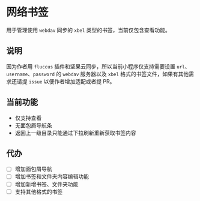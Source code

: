 # 网络书签

用于管理使用 `webdav` 同步的 `xbel` 类型的书签，当前仅包含查看功能。

## 说明

因为作者用 `fluccus` 插件和坚果云同步，所以当前小程序仅支持需要设置 `url`、`username`、`password` 的 `webdav` 服务器以及 `xbel` 格式的书签文件，如果有其他需求还请提 `issue` 以便作者增加适配或者提 PR。

## 当前功能

- 仅支持查看
- 无面包屑导航条
- 返回上一级目录只能通过下拉刷新重新获取书签内容

## 代办

- [ ] 增加面包屑导航
- [ ] 增加书签和文件夹内容编辑功能
- [ ] 增加新增书签、文件夹功能
- [ ] 支持其他格式的书签
